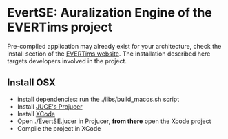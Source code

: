 # EvertSE: Auralization Engine of the EVERTims project

Pre-compiled application may already exist for your architecture, check the install section of the [EVERTims website](https://evertims.github.io/website).  The installation described here targets developers involved in the project.

## Install OSX

* install dependencies: run the ./libs/build_macos.sh script
* Install [JUCE's Projucer](http://www.juce.com/)
* Install [XCode](https://developer.apple.com/xcode/)
* Open ./EvertSE.jucer in Projucer, **from there** open the Xcode project
* Compile the project in XCode
